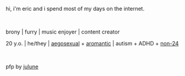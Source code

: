 hi, i'm eric and i spend most of my days on the internet.

​

brony | furry | music enjoyer | content creator

20 y.o. | he/they | [aegosexual](https://en.pronouns.page/terminology#aegosexual) + [aromantic](https://en.pronouns.page/terminology#aromantic) | autism + ADHD + [non-24](https://en.wikipedia.org/wiki/Non-24-hour_sleep–wake_disorder)

​

pfp by [julune](https://linktr.ee/julunes_art)
